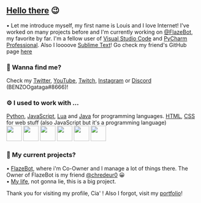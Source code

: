 ## [Hello there](https://youtu.be/rEq1Z0bjdwc) 😉  
• Let me introduce myself, my first name is Louis and I love Internet! I've worked on many projects before and I'm currently working on [@FlazeBot](https://github.flazebot.com), my favorite by far. I'm a fellow user of [Visual Studio Code](https://code.visualstudio.com/) and [PyCharm Professional](https://www.jetbrains.com/fr-fr/pycharm/). Also I loooove [Sublime Text](https://www.sublimetext.com/)! Go check my friend's GitHub page [here](https://github.com/chredeur0)

### 🔗 Wanna find me?  
Check my [Twitter](https://twitter.com/BENZOOgataga), [YouTube](https://www.youtube.com/channel/UCvyKZpGR4oEHAcDyImHksIA), [Twitch](https://www.twitch.tv/benzoogataga_), [Instagram](https://www.instagram.com/benzoogataga/) or [Discord](https://discord.flazebot.com) (BENZOOgataga#8666)!  

### ⚙️ I used to work with ...  
[Python](https://www.python.org/), [JavaScript](https://www.google.com/search?q=javascript&rlz=1C1ONGR_frFR959FR959&oq=Javascript&aqs=chrome.0.0i271j69i57j46i67j0i67j0i433i512j0i131i433i512l2j69i61.1870j0j7&sourceid=chrome&ie=UTF-8), [Lua](https://www.google.com/search?q=lua&rlz=1C1ONGR_frFR959FR959&oq=lua&aqs=chrome.0.69i59l3j35i39j69i60j69i61l3.428j0j7&sourceid=chrome&ie=UTF-8) and [Java](https://www.java.com/) for programming languages. [HTML](https://www.google.com/search?q=html&rlz=1C1ONGR_frFR959FR959&oq=html+&aqs=chrome..69i57j0i67j69i60l4j69i65l2.776j0j4&sourceid=chrome&ie=UTF-8), [CSS](https://www.google.com/search?q=css&rlz=1C1ONGR_frFR959FR959&oq=css&aqs=chrome..69i57j0i20i263i512j0i67l4j69i60l2.448j0j7&sourceid=chrome&ie=UTF-8) for web stuff (also JavaScript but it's a programming language)  
<img src="https://user-images.githubusercontent.com/50145143/168169686-f8eb227d-4fbb-4df4-9c27-555d1b3527fb.png" data-canonical-src="https://user-images.githubusercontent.com/50145143/168169686-f8eb227d-4fbb-4df4-9c27-555d1b3527fb.png" width="40" height="40" /> <img src="https://user-images.githubusercontent.com/50145143/168171599-6d4bc9f0-b1f2-4562-9237-2c999e835b4c.png" data-canonical-src="https://user-images.githubusercontent.com/50145143/168171599-6d4bc9f0-b1f2-4562-9237-2c999e835b4c.png" width="40" height="40" /> <img src="https://user-images.githubusercontent.com/50145143/168172674-dd6c7d41-4bcd-4b52-8ffc-af0697190dd2.png" data-canonical-src="https://user-images.githubusercontent.com/50145143/168172674-dd6c7d41-4bcd-4b52-8ffc-af0697190dd2.png" width="40" height="40" /> <img src="https://user-images.githubusercontent.com/50145143/168169824-153d9fea-dfb6-4776-9656-9c1244685dcb.png" data-canonical-src="https://user-images.githubusercontent.com/50145143/168169824-153d9fea-dfb6-4776-9656-9c1244685dcb.png" width="40" height="40" /> <img src="https://user-images.githubusercontent.com/50145143/168169862-b035999e-5e37-41f3-82ad-5be9d9f4a305.png" data-canonical-src="https://user-images.githubusercontent.com/50145143/168169862-b035999e-5e37-41f3-82ad-5be9d9f4a305.png" width="40" height="40" /> <img src="https://user-images.githubusercontent.com/50145143/168169897-183598de-8581-464c-8f17-a9cfca04bc49.png" data-canonical-src="https://user-images.githubusercontent.com/50145143/168169897-183598de-8581-464c-8f17-a9cfca04bc49.png" width="40" height="40" /> 

### 🚩 My current projects?  
• [FlazeBot](https://flazebot.com/), where i'm Co-Owner and I manage a lot of things there. The Owner of FlazeBot is my friend [@chredeur0](https://github.com/chredeur0) 😀  
• [My life](https://youtu.be/dQw4w9WgXcQ), not gonna lie, this is a big project.

Thank you for visiting my profile, Cia' ! Also I forgot, visit my [portfolio](https://youtu.be/dQw4w9WgXcQ)!
